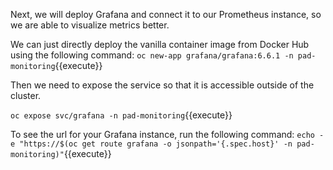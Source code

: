 Next, we will deploy Grafana and connect it to our Prometheus instance, so we are able to visualize metrics better.

We can just directly deploy the vanilla container image from Docker Hub using the following command:
`oc new-app grafana/grafana:6.6.1 -n pad-monitoring`{{execute}}

Then we need to expose the service so that it is accessible outside of the cluster.

`oc expose svc/grafana -n pad-monitoring`{{execute}}

To see the url for your Grafana instance, run the following command:
`echo -e "https://$(oc get route grafana -o jsonpath='{.spec.host}' -n pad-monitoring)"`{{execute}}
